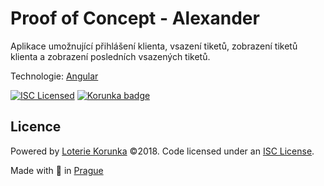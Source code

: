 # Proof of Concept - Alexander

Aplikace umožnující přihlášení klienta, vsazení tiketů, zobrazení tiketů klienta a zobrazení posledních vsazených tiketů.

Technologie: [Angular](https://github.com/angular/angular)

[![ISC Licensed](https://img.shields.io/badge/license-ISC-0b7dbe.svg)](https://spdx.org/licenses/ISC)
[![Korunka badge](https://img.shields.io/badge/powered%20by-Loterie%20Korunka-edbf1f.svg)](https://www.korunka.eu/)



## Licence

Powered by [Loterie Korunka](https://www.korunka.eu) &copy;2018.
Code licensed under an [ISC License](https://github.com/korunka/poc-alexander/blob/master/LICENSE).

Made with :yellow_heart: in [Prague](https://mapy.cz/s/jfYj)
